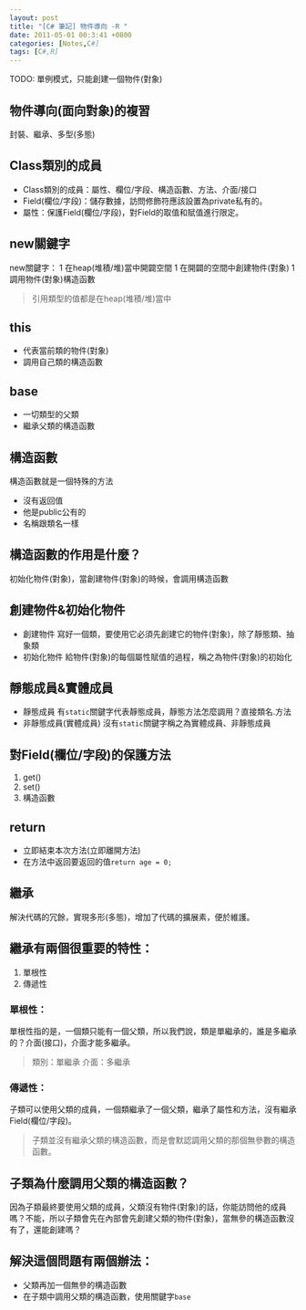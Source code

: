 ```yaml
---
layout: post
title: "[C# 筆記] 物件導向 -R "
date: 2011-05-01 00:3:41 +0800
categories: [Notes,C#]
tags: [C#,R]
---
```


TODO: 單例模式，只能創建一個物件(對象)

## 物件導向(面向對象)的複習
封裝、繼承、多型(多態)

## Class類別的成員
- Class類別的成員：屬性、欄位/字段、構造函數、方法、介面/接口
- Field(欄位/字段)：儲存數據，訪問修飾符應該設置為private私有的。
- 屬性：保護Field(欄位/字段)，對Field的取值和賦值進行限定。

## new關鍵字
new關鍵字：
1 在heap(堆積/堆)當中開闢空間
1 在開闢的空間中創建物件(對象)
1 調用物件(對象)構造函數
>引用類型的值都是在heap(堆積/堆)當中

## this
- 代表當前類的物件(對象)
- 調用自己類的構造函數

## base
- 一切類型的父類
- 繼承父類的構造函數

## 構造函數
構造函數就是一個特殊的方法
- 沒有返回值
- 他是public公有的
- 名稱跟類名一樣

## 構造函數的作用是什麼？
初始化物件(對象)，當創建物件(對象)的時候，會調用構造函數

## 創建物件&初始化物件
- 創建物件
寫好一個類，要使用它必須先創建它的物件(對象)，除了靜態類、抽象類
- 初始化物件
給物件(對象)的每個屬性賦值的過程，稱之為物件(對象)的初始化

## 靜態成員&實體成員
- 靜態成員
有`static`關鍵字代表靜態成員，靜態方法怎麼調用？直接類名.方法
- 非靜態成員(實體成員)
沒有`static`關鍵字稱之為實體成員、非靜態成員

## 對Field(欄位/字段)的保護方法
1. get()
2. set()
3. 構造函數

## return
- 立即結束本次方法(立即離開方法)
- 在方法中返回要返回的值`return age = 0;`

## 繼承
解決代碼的冗餘，實現多形(多態)，增加了代碼的擴展素，便於維護。

## 繼承有兩個很重要的特性：
1. 單根性
1. 傳遞性
  
### 單根性：
單根性指的是，一個類只能有一個父類，所以我們說，類是單繼承的，誰是多繼承的？介面(接口)，介面才能多繼承。
> 類別：單繼承
> 介面：多繼承

### 傳遞性：
子類可以使用父類的成員，一個類繼承了一個父類，繼承了屬性和方法，沒有繼承Field(欄位/字段)。
> 子類並沒有繼承父類的構造函數，而是會默認調用父類的那個無參數的構造函數。

## 子類為什麼調用父類的構造函數？
因為子類最終要使用父類的成員，父類沒有物件(對象)的話，你能訪問他的成員嗎？不能，所以子類會先在內部會先創建父類的物件(對象)，當無參的構造函數沒有了，還能創建嗎？

## 解決這個問題有兩個辦法：
- 父類再加一個無參的構造函數
- 在子類中調用父類的構造函數，使用關鍵字`base`


